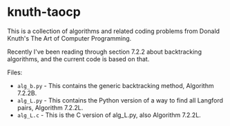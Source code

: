 # knuth-taocp

This is a collection of algorithms and related coding problems from Donald
Knuth's The Art of Computer Programming.

Recently I've been reading through section 7.2.2 about backtracking algorithms,
and the current code is based on that.

Files:
* `alg_b.py` - This contains the generic backtracking method, Algorithm 7.2.2B.
* `alg_L.py` - This contains the Python version of a way to find all Langford
  pairs, Algorithm 7.2.2L.
* `alg_L.c` - This is the C version of alg_L.py, also Algorithm 7.2.2L.
